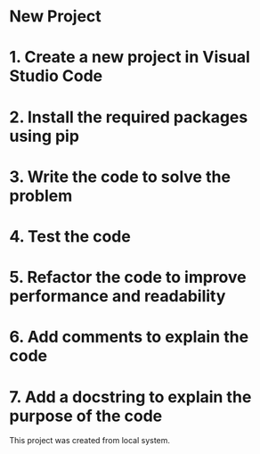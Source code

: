 # New Project
# 1. Create a new project in Visual Studio Code
# 2. Install the required packages using pip
# 3. Write the code to solve the problem
# 4. Test the code
# 5. Refactor the code to improve performance and readability
# 6. Add comments to explain the code
# 7. Add a docstring to explain the purpose of the code

This project was created from local system.